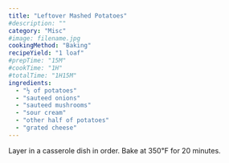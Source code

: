 ```yaml
---
title: "Leftover Mashed Potatoes"
#description: ""
category: "Misc"
#image: filename.jpg
cookingMethod: "Baking"
recipeYield: "1 loaf"
#prepTime: "15M"
#cookTime: "1H"
#totalTime: "1H15M"
ingredients:
  - "½ of potatoes"
  - "sauteed onions"
  - "sauteed mushrooms"
  - "sour cream"
  - "other half of potatoes"
  - "grated cheese"
---
```


Layer in a casserole dish in order. Bake at 350℉ for 20 minutes.
